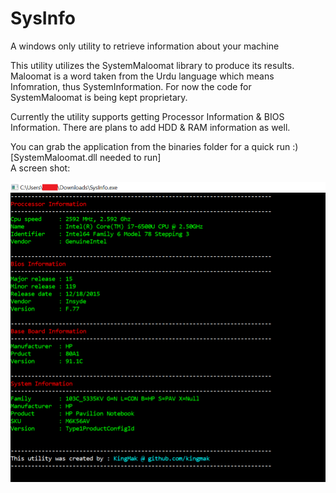 # SysInfo
A windows only utility to retrieve information about your machine<br>

This utility utilizes the SystemMaloomat library to produce its results. Maloomat is a word taken from the Urdu language which means Infomration, thus SystemInformation. For now the code for SystemMaloomat is being kept proprietary.<br>

Currently the utility supports getting Processor Information & BIOS Information. There are plans to add HDD & RAM information as well.<br>

You can grab the application from the binaries folder for a quick run :) [SystemMaloomat.dll needed to run]<br>
A screen shot:

![windows screenshot](https://github.com/kingmak/SysInfo/raw/master/ScreenShot/look.png)
